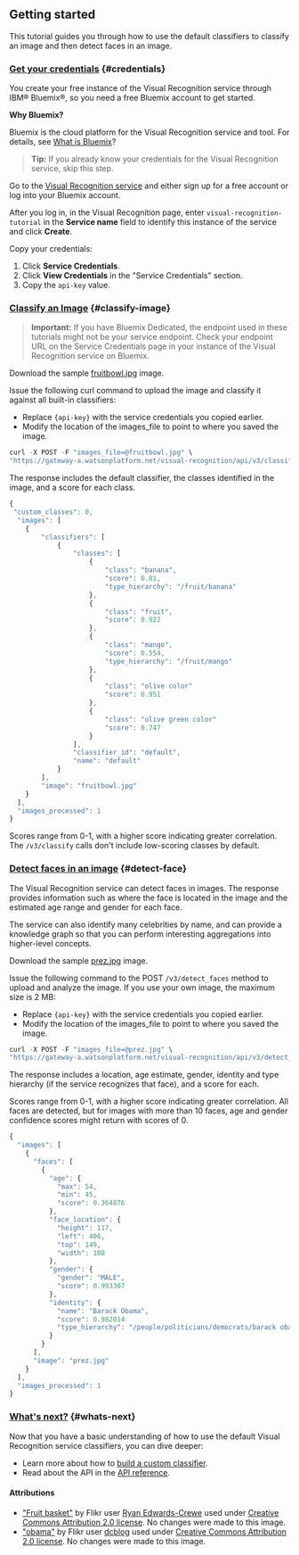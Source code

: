 ## Getting started

This tutorial guides you through how to use the default classifiers to classify an image and then detect faces in an image.

### [Get your credentials](#credentials) {#credentials}

You create your free instance of the Visual Recognition service through IBM® Bluemix®, so you need a free Bluemix account to get started.

**Why Bluemix?**

Bluemix is the cloud platform for the Visual Recognition service and tool. For details, see [What is Bluemix](#)?

> **Tip:** If you already know your credentials for the Visual Recognition service, skip this step.

Go to the [Visual Recognition service](#) and either sign up for a free account or log into your Bluemix account.

After you log in, in the Visual Recognition page, enter `visual-recognition-tutorial` in the **Service name** field to identify this instance of the service and click **Create**.

Copy your credentials:
1. Click **Service Credentials**.
2. Click **View Credentials** in the "Service Credentials" section.
3. Copy the `api-key` value.

### [Classify an Image](#classify-image) {#classify-image}

> **Important:** If you have Bluemix Dedicated, the endpoint used in these tutorials might not be your service endpoint. Check your endpoint URL on the Service Credentials page in your instance of the Visual Recognition service on Bluemix.

Download the sample [fruitbowl.jpg](#) image.

Issue the following curl command to upload the image and classify it against all built-in classifiers:
* Replace `{api-key}` with the service credentials you copied earlier.
* Modify the location of the images_file to point to where you saved the image.

```javascript
curl -X POST -F "images_file=@fruitbowl.jpg" \
"https://gateway-a.watsonplatform.net/visual-recognition/api/v3/classify?api_key={api-key}&version=2016-05-20"
```
The response includes the default classifier, the classes identified in the image, and a score for each class.

```javascript
{
 "custom_classes": 0,
  "images": [
    {
        "classifiers": [
            {
                "classes": [
                    {
                        "class": "banana",
                        "score": 0.81,
                        "type_hierarchy": "/fruit/banana"
                    },
                    {
                        "class": "fruit",
                        "score": 0.922
                    },
                    {
                        "class": "mango",
                        "score": 0.554,
                        "type_hierarchy": "/fruit/mango"
                    },
                    {
                        "class": "olive color"
                        "score": 0.951
                    },
                    {
                        "class": "olive green color"
                        "score": 0.747
                    }
                ],
                "classifier_id": "default",
                "name": "default"
            }
        ],
        "image": "fruitbowl.jpg"
    }
  ],
  "images_processed": 1
}
```

Scores range from 0-1, with a higher score indicating greater correlation. The `/v3/classify` calls don't include low-scoring classes by default.

### [Detect faces in an image](#detect-face) {#detect-face}

The Visual Recognition service can detect faces in images. The response provides information such as where the face is located in the image and the estimated age range and gender for each face.

The service can also identify many celebrities by name, and can provide a knowledge graph so that you can perform interesting aggregations into higher-level concepts.

Download the sample [prez.jpg](#) image.

Issue the following command to the POST `/v3/detect_faces` method to upload and analyze the image. If you use your own image, the maximum size is 2 MB:
* Replace `{api-key}` with the service credentials you copied earlier.
* Modify the location of the images_file to point to where you saved the image.

```javascript
curl -X POST -F "images_file=@prez.jpg" \
"https://gateway-a.watsonplatform.net/visual-recognition/api/v3/detect_faces?api_key={api-key}&version=2016-05-20"
```

The response includes a location, age estimate, gender, identity and type hierarchy (if the service recognizes that face), and a score for each.

Scores range from 0-1, with a higher score indicating greater correlation. All faces are detected, but for images with more than 10 faces, age and gender confidence scores might return with scores of 0.

```javascript
{
  "images": [
    {
      "faces": [
        {
          "age": {
            "max": 54,
            "min": 45,
            "score": 0.364876
          },
          "face_location": {
            "height": 117,
            "left": 406,
            "top": 149,
            "width": 108
          },
          "gender": {
            "gender": "MALE",
            "score": 0.993307
          },
          "identity": {
            "name": "Barack Obama",
            "score": 0.982014
            "type_hierarchy": "/people/politicians/democrats/barack obama"
          }
        }
      ],
      "image": "prez.jpg"
    }
  ],
  "images_processed": 1
}
```

### [What's next?](#whats-next) {#whats-next}

Now that you have a basic understanding of how to use the default Visual Recognition service classifiers, you can dive deeper:

* Learn more about how to [build a custom classifier](#).
* Read about the API in the [API reference](#).

#### Attributions

* ["Fruit basket"](#) by Flikr user [Ryan Edwards-Crewe](#) used under [Creative Commons Attribution 2.0 license](#). No changes were made to this image.
* ["obama"](#) by Flikr user [dcblog](#) used under [Creative Commons Attribution 2.0 license](#). No changes were made to this image.
